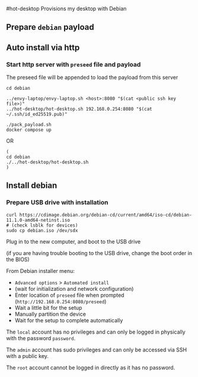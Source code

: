 #hot-desktop
Provisions my desktop with Debian

## Prepare `debian` payload
## Auto install via http
### Start http server with `preseed` file and payload
The preseed file will be appended to load the payload from this server
```
cd debian
```
```
../envy-laptop/envy-laptop.sh <host>:8080 "$(cat <public ssh key file>)"
../hot-desktop/hot-desktop.sh 192.168.0.254:8080 "$(cat ~/.ssh/id_ed25519.pub)"
```
```
./pack_payload.sh
docker compose up
```
OR
```
(
cd debian
./../hot-desktop/hot-desktop.sh 
)
```
## Install debian
### Prepare USB drive with installation
```
curl https://cdimage.debian.org/debian-cd/current/amd64/iso-cd/debian-11.1.0-amd64-netinst.iso
# (check lsblk for devices)
sudo cp debian.iso /dev/sdx
```
Plug in to the new computer, and boot to the USB drive

(if you are having trouble booting to the USB drive, change the boot order in the BIOS)

From Debian installer menu:
- `Advanced options` > `Automated install`
- (wait for initialization and network configuration)
- Enter location of `preseed` file when prompted (`http://192.168.0.254:8080/preseed`)
- Wait a little bit for the setup
- Manually partition the device
- Wait for the setup to complete automatically

The `local` account has no privileges and can only be logged in physically with the password `password`.

The `admin` account has sudo privileges and can only be accessed via SSH with a public key.

The `root` account cannot be logged in directly as it has no password.
